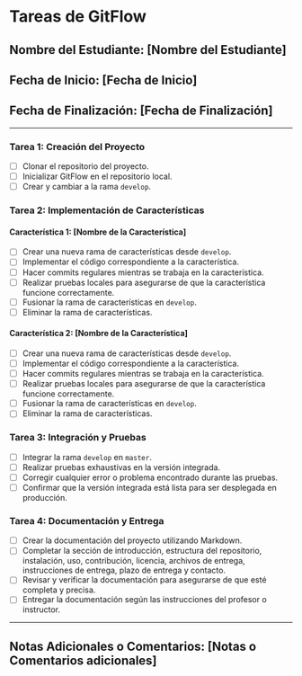# Tareas de GitFlow
## Nombre del Estudiante: [Nombre del Estudiante]
## Fecha de Inicio: [Fecha de Inicio]
## Fecha de Finalización: [Fecha de Finalización]
---
### Tarea 1: Creación del Proyecto
- [ ] Clonar el repositorio del proyecto.
- [ ] Inicializar GitFlow en el repositorio local.
- [ ] Crear y cambiar a la rama `develop`.
### Tarea 2: Implementación de Características
#### Característica 1: [Nombre de la Característica]
- [ ] Crear una nueva rama de características desde `develop`.
- [ ] Implementar el código correspondiente a la característica.
- [ ] Hacer commits regulares mientras se trabaja en la característica.
- [ ] Realizar pruebas locales para asegurarse de que la característica funcione correctamente.
- [ ] Fusionar la rama de características en `develop`.
- [ ] Eliminar la rama de características.
#### Característica 2: [Nombre de la Característica]
- [ ] Crear una nueva rama de características desde `develop`.
- [ ] Implementar el código correspondiente a la característica.
- [ ] Hacer commits regulares mientras se trabaja en la característica.
- [ ] Realizar pruebas locales para asegurarse de que la característica funcione correctamente.
- [ ] Fusionar la rama de características en `develop`.
- [ ] Eliminar la rama de características.
### Tarea 3: Integración y Pruebas
- [ ] Integrar la rama `develop` en `master`.
- [ ] Realizar pruebas exhaustivas en la versión integrada.
- [ ] Corregir cualquier error o problema encontrado durante las pruebas.
- [ ] Confirmar que la versión integrada está lista para ser desplegada en producción.
### Tarea 4: Documentación y Entrega
- [ ] Crear la documentación del proyecto utilizando Markdown.
- [ ] Completar la sección de introducción, estructura del repositorio, instalación, uso, contribución, licencia,
archivos de entrega, instrucciones de entrega, plazo de entrega y contacto.
- [ ] Revisar y verificar la documentación para asegurarse de que esté completa y precisa.
- [ ] Entregar la documentación según las instrucciones del profesor o instructor.
---
## Notas Adicionales o Comentarios: [Notas o Comentarios adicionales]
